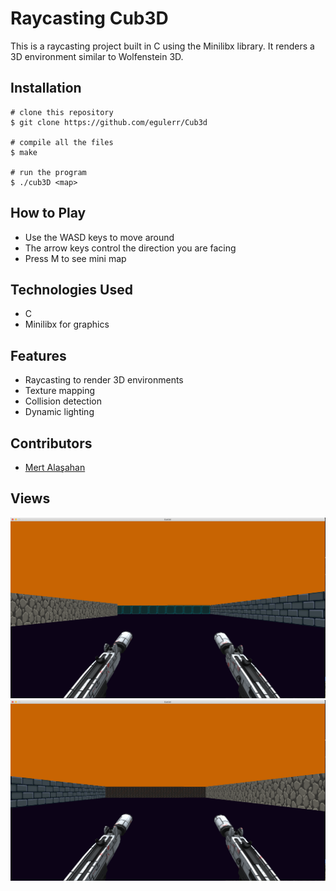 # Raycasting Cub3D
This is a raycasting project built in C using the Minilibx library. It renders a 3D environment similar to Wolfenstein 3D.
## Installation
```
# clone this repository
$ git clone https://github.com/egulerr/Cub3d

# compile all the files
$ make

# run the program
$ ./cub3D <map>
```
## How to Play
+ Use the WASD keys to move around
+ The arrow keys control the direction you are facing
+ Press M to see mini map
## Technologies Used
+ C
+ Minilibx for graphics
## Features
+ Raycasting to render 3D environments
+ Texture mapping
+ Collision detection
+ Dynamic lighting

## Contributors
+ [Mert Alaşahan](https://github.com/mertflixs)

## Views
<div>
  <img src="https://github.com/egulerr/Cub3d/blob/master/cub3d_readme_img.png" />
  <img src="https://github.com/egulerr/Cub3d/blob/master/cub3d_readme_img2.png" />
 </div>
